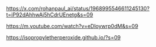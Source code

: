 https://x.com/rohanpaul_ai/status/1968995546611245130?t=iP92dAhhwAj5hCdrUEnetg&s=09

https://m.youtube.com/watch?v=eDloywrp0dM&s=09

https://isopropyletherperoxide.github.io/?s=09